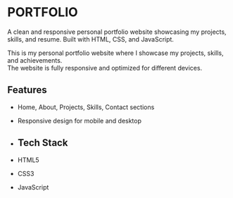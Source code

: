 # PORTFOLIO
A clean and responsive personal portfolio website showcasing my projects, skills, and resume. Built with HTML, CSS, and JavaScript.


This is my personal portfolio website where I showcase my projects, skills, and achievements.  
The website is fully responsive and optimized for different devices.  

## Features
- Home, About, Projects, Skills, Contact sections  
- Responsive design for mobile and desktop

- ## Tech Stack
- HTML5  
- CSS3   
- JavaScript  
